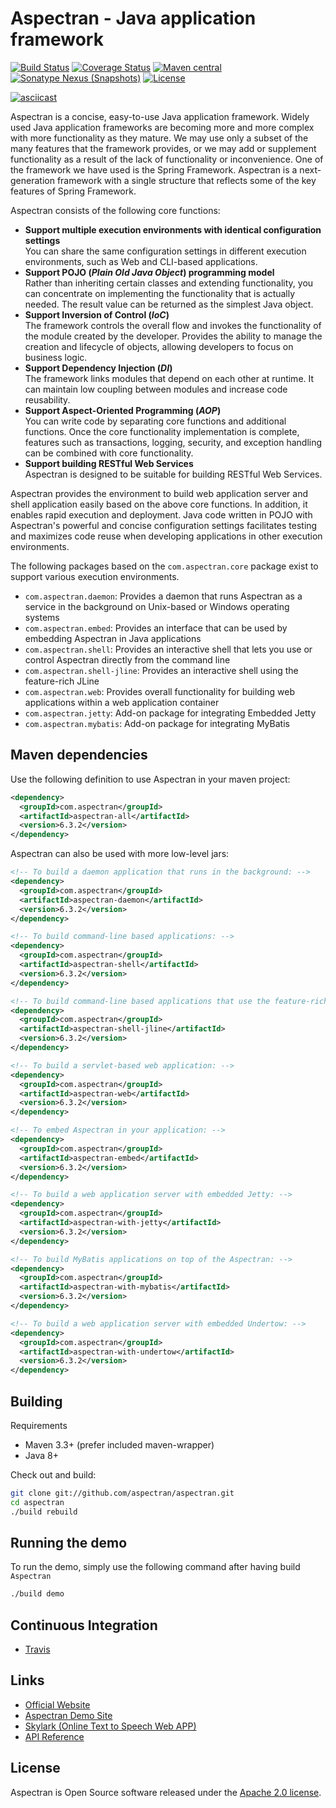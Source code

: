 # Aspectran - Java application framework

[![Build Status](https://travis-ci.org/aspectran/aspectran.svg?branch=master)](https://travis-ci.org/aspectran/aspectran)
[![Coverage Status](https://coveralls.io/repos/github/aspectran/aspectran/badge.svg?branch=master)](https://coveralls.io/github/aspectran/aspectran?branch=master)
[![Maven central](https://maven-badges.herokuapp.com/maven-central/com.aspectran/aspectran/badge.svg#v6.3.2)](https://maven-badges.herokuapp.com/maven-central/com.aspectran/aspectran)
[![Sonatype Nexus (Snapshots)](https://img.shields.io/nexus/s/https/oss.sonatype.org/com.aspectran/aspectran.svg)](https://oss.sonatype.org/content/repositories/snapshots/com/aspectran/aspectran/)
[![License](https://img.shields.io/:license-apache-brightgreen.svg)](https://www.apache.org/licenses/LICENSE-2.0.html)

[![asciicast](https://asciinema.org/a/267955.png)](https://asciinema.org/a/267955)

Aspectran is a concise, easy-to-use Java application framework.
Widely used Java application frameworks are becoming more and more complex with more functionality as they mature.
We may use only a subset of the many features that the framework provides, or we may add or supplement functionality
as a result of the lack of functionality or inconvenience. One of the framework we have used is the Spring Framework.
Aspectran is a next-generation framework with a single structure that reflects some of the key features of Spring Framework.

Aspectran consists of the following core functions:

* **Support multiple execution environments with identical configuration settings**  
  You can share the same configuration settings in different execution environments, such as Web and CLI-based applications.
* **Support POJO (*Plain Old Java Object*) programming model**  
  Rather than inheriting certain classes and extending functionality, you can concentrate on implementing the functionality that is actually needed.
  The result value can be returned as the simplest Java object.
* **Support Inversion of Control (*IoC*)**  
  The framework controls the overall flow and invokes the functionality of the module created by the developer.
  Provides the ability to manage the creation and lifecycle of objects, allowing developers to focus on business logic.
* **Support Dependency Injection (*DI*)**  
  The framework links modules that depend on each other at runtime.
  It can maintain low coupling between modules and increase code reusability.
* **Support Aspect-Oriented Programming (*AOP*)**  
  You can write code by separating core functions and additional functions.
  Once the core functionality implementation is complete, features such as transactions, logging, security, and exception handling can be combined with core functionality.
* **Support building RESTful Web Services**  
  Aspectran is designed to be suitable for building RESTful Web Services.

Aspectran provides the environment to build web application server and shell application easily based on the above core functions. In addition, it enables rapid execution and deployment. Java code written in POJO with Aspectran's powerful and concise configuration settings facilitates testing and maximizes code reuse when developing applications in other execution environments.

The following packages based on the `com.aspectran.core` package exist to support various execution environments.

* `com.aspectran.daemon`: Provides a daemon that runs Aspectran as a service in the background on Unix-based or Windows operating systems
* `com.aspectran.embed`: Provides an interface that can be used by embedding Aspectran in Java applications
* `com.aspectran.shell`: Provides an interactive shell that lets you use or control Aspectran directly from the command line
* `com.aspectran.shell-jline`: Provides an interactive shell using the feature-rich JLine
* `com.aspectran.web`: Provides overall functionality for building web applications within a web application container
* `com.aspectran.jetty`: Add-on package for integrating Embedded Jetty
* `com.aspectran.mybatis`: Add-on package for integrating MyBatis

## Maven dependencies

Use the following definition to use Aspectran in your maven project:

```xml
<dependency>
  <groupId>com.aspectran</groupId>
  <artifactId>aspectran-all</artifactId>
  <version>6.3.2</version>
</dependency>
```

Aspectran can also be used with more low-level jars:
```xml
<!-- To build a daemon application that runs in the background: -->
<dependency>
  <groupId>com.aspectran</groupId>
  <artifactId>aspectran-daemon</artifactId>
  <version>6.3.2</version>
</dependency>
```
```xml
<!-- To build command-line based applications: -->
<dependency>
  <groupId>com.aspectran</groupId>
  <artifactId>aspectran-shell</artifactId>
  <version>6.3.2</version>
</dependency>
```
```xml
<!-- To build command-line based applications that use the feature-rich JLine: -->
<dependency>
  <groupId>com.aspectran</groupId>
  <artifactId>aspectran-shell-jline</artifactId>
  <version>6.3.2</version>
</dependency>
```
```xml
<!-- To build a servlet-based web application: -->
<dependency>
  <groupId>com.aspectran</groupId>
  <artifactId>aspectran-web</artifactId>
  <version>6.3.2</version>
</dependency>
```
```xml
<!-- To embed Aspectran in your application: -->
<dependency>
  <groupId>com.aspectran</groupId>
  <artifactId>aspectran-embed</artifactId>
  <version>6.3.2</version>
</dependency>
```
```xml
<!-- To build a web application server with embedded Jetty: -->
<dependency>
  <groupId>com.aspectran</groupId>
  <artifactId>aspectran-with-jetty</artifactId>
  <version>6.3.2</version>
</dependency>
```
```xml
<!-- To build MyBatis applications on top of the Aspectran: -->
<dependency>
  <groupId>com.aspectran</groupId>
  <artifactId>aspectran-with-mybatis</artifactId>
  <version>6.3.2</version>
</dependency>
```
```xml
<!-- To build a web application server with embedded Undertow: -->
<dependency>
  <groupId>com.aspectran</groupId>
  <artifactId>aspectran-with-undertow</artifactId>
  <version>6.3.2</version>
</dependency>
```

## Building

Requirements

* Maven 3.3+ (prefer included maven-wrapper)
* Java 8+

Check out and build:

```sh
git clone git://github.com/aspectran/aspectran.git
cd aspectran
./build rebuild
```

## Running the demo

To run the demo, simply use the following command after having build `Aspectran`

```sh
./build demo
```

## Continuous Integration

* [Travis](https://travis-ci.org/aspectran/aspectran)

## Links

* [Official Website](http://www.aspectran.com/)
* [Aspectran Demo Site](http://demo.aspectran.com/)
* [Skylark (Online Text to Speech Web APP)](http://skylark.aspectran.com/)
* [API Reference](http://javadoc.io/doc/com.aspectran/aspectran-all)

## License

Aspectran is Open Source software released under the [Apache 2.0 license](http://www.apache.org/licenses/LICENSE-2.0).
